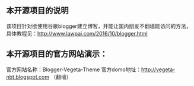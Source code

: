 ## 本开源项目的说明
该项目针对欲使用谷歌blogger建立博客，并能让国内朋友不翻墙能访问的方法，具体教程见：http://www.lawpai.com/2016/10/blogger.html
## 本开源项目的官方网站演示：
官方网站名称：Blogger-Vegeta-Theme
官方domo地址：http://vegeta-nbt.blogspot.com （翻墙）
